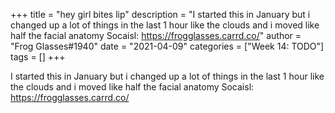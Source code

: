 +++
title = "hey girl bites lip"
description = "I started this in  January but i changed up a lot of things in the last 1 hour like the clouds and i moved like half the facial anatomy Socaisl:  https://frogglasses.carrd.co/"
author = "Frog Glasses#1940"
date = "2021-04-09"
categories = ["Week 14: TODO"]
tags = []
+++

I started this in  January but i changed up a lot of things in the last 1 hour like the clouds and i moved like half the facial anatomy
Socaisl:  https://frogglasses.carrd.co/
